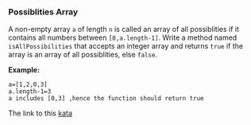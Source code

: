 ### Possiblities Array

A non-empty array `a` of length `n` is called an array of all possiblities if it contains all numbers between `[0,a.length-1]`. Write a method named `isAllPossibilities` that accepts an integer array and returns `true` if the array is an array of all possiblities, else `false`.

**Example:**  
```
a=[1,2,0,3]
a.length-1=3 
a includes [0,3] ,hence the function should return true
```

The link to this [kata](https://www.codewars.com/kata/possiblities-array/java)
